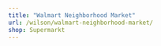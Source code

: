 ```yaml
---
title: "Walmart Neighborhood Market"
url: /wilson/walmart-neighborhood-market/
shop: Supermarkt
---
```

